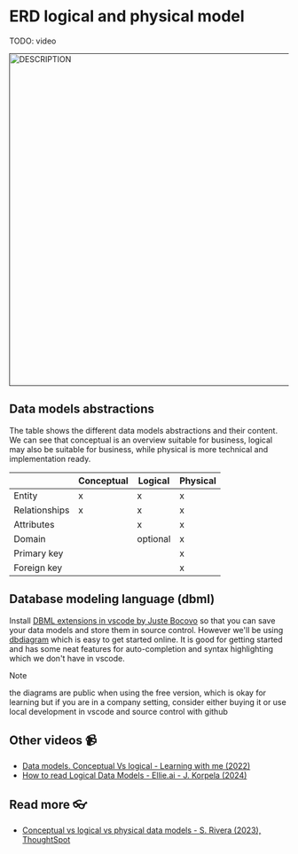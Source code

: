 # ERD logical and physical model

TODO: video

<a href="" target="_blank">
  <img src="https://github.com/kokchun/assets/blob/main/FOLDER_NAME/.png?raw=true" alt="DESCRIPTION" width="600">
</a>

## Data models abstractions

The table shows the different data models abstractions and their content. We can see that conceptual is an overview suitable for business, logical may also be suitable for business, while physical is more technical and implementation ready.

|               | Conceptual | Logical  | Physical |
| ------------- | ---------- | -------- | -------- |
| Entity        | x          | x        | x        |
| Relationships | x          | x        | x        |
| Attributes    |            | x        | x        |
| Domain        |            | optional | x        |
| Primary key   |            |          | x        |
| Foreign key   |            |          | x        |

## Database modeling language (dbml)

Install [DBML extensions in vscode by Juste Bocovo](https://marketplace.visualstudio.com/items?itemName=bocovo.dbml-erd-visualizer) so that you can save your data models and store them in source control. However we'll be using [dbdiagram](https://dbdiagram.io/home) which is easy to get started online. It is good for getting started and has some neat features for auto-completion and syntax highlighting which we don't have in vscode. 

> [!NOTE]
> the diagrams are public when using the free version, which is okay for learning but if you are in a company setting, consider either buying it or use local development in vscode and source control with github

## Other videos 📹

- [Data models. Conceptual Vs logical - Learning with me (2022)](https://www.youtube.com/watch?v=rzKMT5qqbQY)
- [How to read Logical Data Models - Ellie.ai - J. Korpela (2024)](https://www.youtube.com/watch?v=zqUqjECv5nM)

## Read more 👓

- [Conceptual vs logical vs physical data models - S. Rivera (2023), ThoughtSpot](https://www.thoughtspot.com/data-trends/data-modeling/conceptual-vs-logical-vs-physical-data-models)